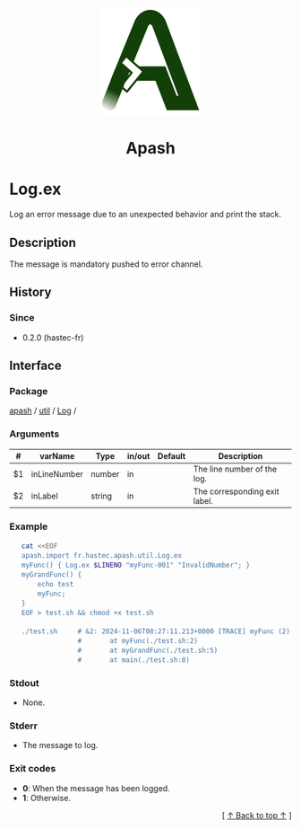 
<div align='center' id='apash-top'>
  <a href='https://github.com/hastec-fr/apash'>
    <img alt='apash-logo' src='../../../../../../assets/apash-logo.svg'/>
  </a>

  # Apash
</div>


# Log.ex
Log an error message due to an unexpected behavior and print the stack.
## Description
   The message is mandatory pushed to error channel.

## History
### Since
  * 0.2.0 (hastec-fr)

## Interface
### Package
<!-- apash.packageBegin -->
[apash](../../../apash.md) / [util](../../util.md) / [Log](../Log.md) / 
<!-- apash.packageEnd -->

### Arguments
 | #      | varName        | Type          | in/out   | Default   | Description                           |
 |--------|----------------|---------------|----------|-----------|---------------------------------------|
 | $1     | inLineNumber   | number        | in       |           | The line number of the log.           |
 | $2     | inLabel        | string        | in       |           | The corresponding exit label.         |

### Example
 ```bash
    cat <<EOF
    apash.import fr.hastec.apash.util.Log.ex
    myFunc() { Log.ex $LINENO "myFunc-001" "InvalidNumber"; }
    myGrandFunc() { 
        echo test
        myFunc;
    }
    EOF > test.sh && chmod +x test.sh
    
    ./test.sh     # &2: 2024-11-06T08:27:11.213+0000 [TRACE] myFunc (2): Exception InvalidNumber at myFunc-001
                  #       at myFunc(./test.sh:2)
                  #       at myGrandFunc(./test.sh:5)
                  #       at main(./test.sh:8)
 ```

### Stdout
  * None.
### Stderr
  * The message to log.

### Exit codes
  * **0**: When the message has been logged.
  * **1**: Otherwise.

  <div align='right'>[ <a href='#apash-top'>↑ Back to top ↑</a> ]</div>

